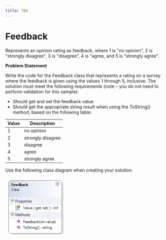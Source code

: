 ```yaml
---
title: TBA
---
```

# Feedback

Represents an opinion rating as feedback, where 1 is "no opinion", 2 is "strongly disagree", 3 is "disagree", 4 is "agree, and 5 is "strongly agree".

**Problem Statement**

Write the code for the Feedback class that represents a rating on a survey where the feedback is given using the values 1 through 5, inclusive. The solution must meet the following requirements (note – you do not need to perform validation for this sample):

* Should get and set the feedback value
* Should get the appropriate string result when using the ToString() method, based on the following table:

Value | Description
------|------------------
1     | no opinion
2     | strongly disagree
3     | disagree
4     | agree
5     | strongly agree

Use the following class diagram when creating your solution.

![](./H-Feedback.png)
